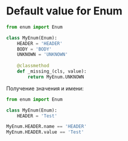 # Default value for Enum

```python
from enum import Enum

class MyEnum(Enum):
    HEADER = 'HEADER'
    BODY = 'BODY'
    UNKNOWN = 'UNKNOWN'
    
    @classmethod
    def _missing_(cls, value):
        return MyEnum.UNKNOWN
```

Получение значения и имени:

```python
from enum import Enum

class MyEnum(Enum):
    HEADER = 'Test'

MyEnum.HEADER.name == 'HEADER'
MyEnum.HEADER.value == 'Test'

```
